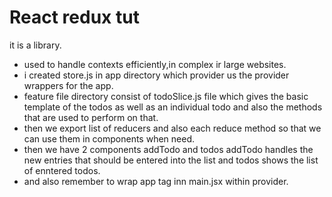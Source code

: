 # React redux tut
it is a library.
- used to handle contexts efficiently,in complex ir large websites.
- i created store.js in app directory which provider us the provider wrappers for the app.
- feature file directory consist of todoSlice.js file which gives the basic template of the todos as well as an individual todo and also the methods that are used to perform on that.
- then we export list of reducers and also each reduce method so that we can use them in components when need.
- then we have 2 components  addTodo and todos addTodo handles the new entries that should be entered into the list and todos shows the list of enntered todos.
- and also remember to wrap app tag inn main.jsx within provider.
